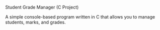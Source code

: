  Student Grade Manager (C Project)

A simple console-based program written in C that allows you to manage students, marks, and grades.
